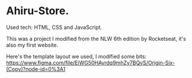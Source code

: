# Ahiru-Store.

Used tech: HTML, CSS and JavaScript.


This was a project I modified from the NLW 6th edition by Rocketseat, it's also my first website.

Here's the template layout we used, I modified some bits: https://www.figma.com/file/EiWG50HAyrdq9mhZy7BQvS/Origin-Six-(Copy)?node-id=0%3A1

